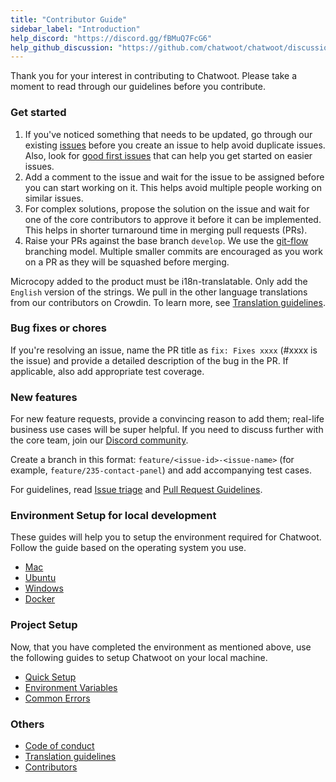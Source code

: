 ```yaml
---
title: "Contributor Guide"
sidebar_label: "Introduction"
help_discord: "https://discord.gg/fBMuQ7FcG6"
help_github_discussion: "https://github.com/chatwoot/chatwoot/discussions/categories/contributors"
---
```


Thank you for your interest in contributing to Chatwoot. Please take a moment to read through our guidelines before you contribute.

### Get started

1. If you've noticed something that needs to be updated, go through our existing [issues](https://github.com/chatwoot/chatwoot/issues) before you create an issue to help avoid duplicate issues.
Also, look for [good first issues](https://github.com/chatwoot/chatwoot/issues?q=is%3Aopen+is%3Aissue+label%3A%22Good+first+issue%22) that can help you get started on easier issues. 
2. Add a comment to the issue and wait for the issue to be assigned before you can start working on it. This helps avoid multiple people working on similar issues.
3. For complex solutions, propose the solution on the issue and wait for one of the core contributors to approve it before it can be implemented. This helps in shorter turnaround time in merging pull requests (PRs).
4. Raise your PRs against the base branch `develop`. We use the [git-flow](https://nvie.com/posts/a-successful-git-branching-model/) branching model.
Multiple smaller commits are encouraged as you work on a PR as they will be squashed before merging.

Microcopy added to the product must be i18n-translatable. Only add the `English` version of the strings. We pull in the other language translations from our contributors on Crowdin. To learn more, see [Translation guidelines](https://www.chatwoot.com/docs/contributing-guide/translation-guidelines).

### Bug fixes or chores

If you're resolving an issue, name the PR title as `fix: Fixes xxxx` (#xxxx is the issue) and provide a detailed description of the bug in the PR. If applicable, also add appropriate test coverage.

### New features

For new feature requests, provide a convincing reason to add them; real-life business use cases will be super helpful. If you need to discuss further with the core team, join our [Discord community](https://discord.gg/cJXdrwS).

Create a branch in this format: `feature/<issue-id>-<issue-name>` (for example, `feature/235-contact-panel`) and add accompanying test cases.

For guidelines, read [Issue triage](/docs/handbook/engineering/issue-triage) and [Pull Request Guidelines](/docs/handbook/engineering/pr-guidelines).

### Environment Setup for local development

These guides will help you to setup the environment required for Chatwoot. Follow the guide based on the operating system you use.

* [Mac](/docs/contributing-guide/environment-setup/mac-os)
* [Ubuntu](/docs/contributing-guide/environment-setup/ubuntu)
* [Windows](/docs/contributing-guide/environment-setup/windows)
* [Docker](/docs/contributing-guide/environment-setup/docker)

### Project Setup

Now, that you have completed the environment as mentioned above, use the following guides to setup Chatwoot on your local machine.

* [Quick Setup](/docs/contributing-guide/project-setup)
* [Environment Variables](/docs/contributing-guide/environment-variables)
* [Common Errors](/docs/contributing-guide/common-errors)


### Others

* [Code of conduct](/docs/contributing-guide/code-of-conduct)
* [Translation guidelines](/docs/contributing-guide/translation-guidelines)
* [Contributors](/docs/contributing-guide/contributors)
